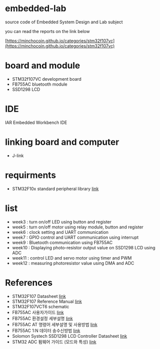 # embedded-lab
source code of Embedded System Design and Lab subject

you can read the reports on the link below

[https://minchocoin.github.io/categories/stm32f107vc](https://minchocoin.github.io/categories/stm32f107vc)

# board and module
- STM32f107VC development board
- FB755AC bluetooth module
- SSD1298 LCD

# IDE
IAR Embedded Workbench IDE

# linking board and computer
- J-link

# requirments
- STM32F10x standard peripheral library [link](https://www.st.com/en/embedded-software/stsw-stm32054.html#overview)

# list
- week3 : turn on/off LED using button and register
- week5 : turn on/off motor using relay module, button and register
- week6 : clock setting and UART communication
- week7 : GPIO control and UART communication using interrupt
- week9 : Bluetooth communication using FB755AC
- week10 : Displaying photo-resistor output value on SSD1298 LCD using ADC
- week11 : control LED and servo motor using timer and PWM
- week12 : measuring photoresistor value using DMA and ADC

# References
- STM32F107 Datasheet [link](https://www.st.com/resource/en/datasheet/stm32f107vc.pdf)
- STM32F107 Reference Manual [link](https://www.st.com/resource/en/reference_manual/rm0008-stm32f101xx-stm32f102xx-stm32f103xx-stm32f105xx-and-stm32f107xx-advanced-armbased-32bit-mcus-stmicroelectronics.pdf)
- STM32F107VCT6 schematic
- FB755AC 사용자가이드 [link](https://drive.google.com/file/d/1Br7Evx_k58qSpBgM7wPoJlqjDk6qLnjb/view)
- FB755AC 환경설정 세부설명 [link](https://drive.google.com/file/d/17wZyuzfTGCBFkGr4TZgauAfPMvzuwS7k/view)
- FB755AC AT 명령어 세부설명 및 사용방법 [link](https://drive.google.com/file/d/1hHo5eZwaaROHi40HOtSzdTMZp-Yqioum/view)
- FB755AC 1:N 데이터 송수신방법 [link](https://drive.google.com/file/d/1Bhg-uFtnYlDARe-9ZtSjOZb3oetiFIlp/view)
- Solomon Systech SSD1298 LCD Controller Datasheet [link](https://www.crystalfontz.com/controllers/SolomonSystech/SSD1298/)
- STM32 ADC 펌웨어 가이드 (모드와 특성) [link](https://www.st.com/content/dam/kms/Contents/Reflibrary/ADC_Firmware_guide_Mode_and_Feature.pdf
)
